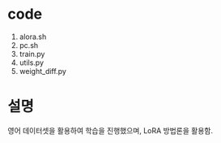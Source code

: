 # code
1. alora.sh
2. pc.sh
3. train.py
4. utils.py
5. weight_diff.py

# 설명
영어 데이터셋을 활용하여 학습을 진행했으며, LoRA 방법론을 활용함.
